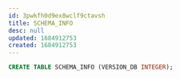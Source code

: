 ```yaml
---
id: 3pwkfh0d9ex8wclf9ctavsh
title: SCHEMA_INFO
desc: null
updated: 1684912753
created: 1684912753
---
```



```sql
CREATE TABLE SCHEMA_INFO (VERSION_DB INTEGER);
```
